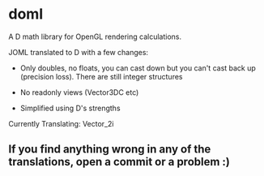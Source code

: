 # doml
A D math library for OpenGL rendering calculations.

JOML translated to D with a few changes:

- Only doubles, no floats, you can cast down but you can't cast back up (precision loss). There are still integer structures

- No readonly views (Vector3DC etc)

- Simplified using D's strengths

Currently Translating: Vector_2i

## If you find anything wrong in any of the translations, open a commit or a problem :)